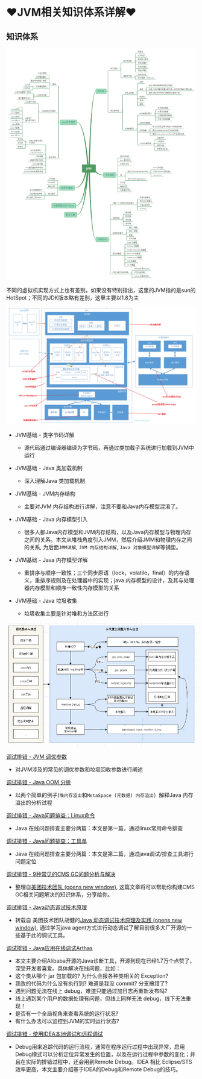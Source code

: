 # ♥JVM相关知识体系详解♥

## 知识体系

![jvm-overview](Images/jvm-overview.png)



不同的虚拟机实现方式上也有差别，如果没有特别指出，这里的JVM指的是sun的HotSpot；不同的JDK版本略有差别，这里主要以1.8为主

![java-jvm-overview](Images/java-jvm-overview.png)



- JVM基础 - 类字节码详解
  - 源代码通过编译器编译为字节码，再通过类加载子系统进行加载到JVM中运行
- JVM基础 - Java 类加载机制
  - 深入理解Java 类加载机制

- JVM基础 - JVM内存结构
  - 主要对JVM 内存结构进行讲解，注意不要和Java内存模型混淆了。

- JVM基础 - Java 内存模型引入
  - 很多人都Java内存模型和JVM内存结构，以及Java内存模型与物理内存之间的关系。本文从堆栈角度引入JMM，然后介绍JMM和物理内存之间的关系, 为后面`JMM详解`, `JVM 内存结构详解`, `Java 对象模型详解`等铺垫。
- JVM基础 - Java 内存模型详解
  - 重排序与顺序一致性；三个同步原语（lock，volatile，final）的内存语义，重排序规则及在处理器中的实现；java 内存模型的设计，及其与处理器内存模型和顺序一致性内存模型的关系

- JVM基础 - Java 垃圾收集
  - 垃圾收集主要是针对堆和方法区进行

![java-jvm-debug](Images/java-jvm-debug.png)

[调试排错 - JVM 调优参数]()

- 对JVM涉及的常见的调优参数和垃圾回收参数进行阐述

[调试排错 - Java OOM 分析]()

- 以两个简单的例子(`堆内存溢出`和`MetaSpace (元数据) 内存溢出`）解释Java 内存溢出的分析过程

[调试排错 - Java问题排查：Linux命令]()

- Java 在线问题排查主要分两篇：本文是第一篇，通过linux常用命令排查

[调试排错 - Java问题排查：工具单]()

- Java 在线问题排查主要分两篇：本文是第二篇，通过java调试/排查工具进行问题定位

[调试排错 - 9种常见的CMS GC问题分析与解决]()

- 整理自[美团技术团队  (opens new window)](https://tech.meituan.com/2020/11/12/java-9-cms-gc.html), 这篇文章将可以帮助你构建CMS GC相关问题解决的知识体系，分享给你。

[调试排错 - Java动态调试技术原理]()

- 转载自 美团技术团队胡健的[Java 动态调试技术原理及实践  (opens new window)](https://tech.meituan.com/2019/11/07/java-dynamic-debugging-technology.html), 通过学习java agent方式进行动态调试了解目前很多大厂开源的一些基于此的调试工具。

[调试排错 - Java应用在线调试Arthas]()

- 本文主要介绍Alibaba开源的Java诊断工具，开源到现在已经1.7万个点赞了，深受开发者喜爱。具体解决在线问题，比如：
- 这个类从哪个 jar 包加载的? 为什么会报各种类相关的 Exception?
- 我改的代码为什么没有执行到? 难道是我没 commit? 分支搞错了?
- 遇到问题无法在线上 debug，难道只能通过加日志再重新发布吗?
- 线上遇到某个用户的数据处理有问题，但线上同样无法 debug，线下无法重现！
- 是否有一个全局视角来查看系统的运行状况?
- 有什么办法可以监控到JVM的实时运行状态?

[调试排错 - 使用IDEA本地调试和远程调试]()

- Debug用来追踪代码的运行流程，通常在程序运行过程中出现异常，启用Debug模式可以分析定位异常发生的位置，以及在运行过程中参数的变化；并且在实际的排错过程中，还会用到Remote Debug。IDEA 相比 Eclipse/STS效率更高，本文主要介绍基于IDEA的Debug和Remote Debug的技巧。



